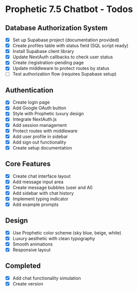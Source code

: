# Prophetic 7.5 Chatbot - Todos

## Database Authorization System
- [x] Set up Supabase project (documentation provided)
- [x] Create profiles table with status field (SQL script ready)
- [x] Install Supabase client library
- [x] Update NextAuth callbacks to check user status
- [x] Create /registration-pending page
- [x] Update middleware to protect routes by status
- [ ] Test authorization flow (requires Supabase setup)

## Authentication
- [x] Create login page
- [x] Add Google OAuth button
- [x] Style with Prophetic luxury design
- [x] Integrate NextAuth.js
- [x] Add session management
- [x] Protect routes with middleware
- [x] Add user profile in sidebar
- [x] Add sign out functionality
- [x] Create setup documentation

## Core Features
- [x] Create chat interface layout
- [x] Add message input area
- [x] Create message bubbles (user and AI)
- [x] Add sidebar with chat history
- [x] Implement typing indicator
- [x] Add example prompts

## Design
- [x] Use Prophetic color scheme (sky blue, beige, white)
- [x] Luxury aesthetic with clean typography
- [x] Smooth animations
- [x] Responsive layout

## Completed
- [x] Add chat functionality simulation
- [x] Create version
